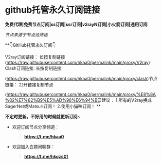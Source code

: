 # github托管永久订阅链接
****免费代理|免费节点订阅|ss订阅|ssr订阅|v2rayN订阅|小火箭订阅|通用订阅****

*节点来源于节点池筛选*

**👇GitHub托管永久订阅👇

V2ray订阅链接：
长按复制链接
 (https://raw.githubusercontent.com/hkaa0/permalink/main/proxy/V2ray) 
Clash订阅链接:
长按复制链接

 (https://raw.githubusercontent.com/hkaa0/permalink/main/proxy/clash)节点链接：
打开链接复制节点

 (https://raw.githubusercontent.com/hkaa0/permalink/main/proxy/%E8%8A%82%E7%82%B9%E5%AD%98%E6%94%BE)建议：
1.所有的V2ray换成SagerNet或Matsuri订阅！
2.使用小猫咪订阅！                      **

**不定时更新。不好用的时候就更新订阅~**

- 欢迎订阅节点分享频道：
  >**https://t.me/hkaa0**

- 欢迎加入白嫖闲聊群：
  >**https://t.me/hkgzs01**
